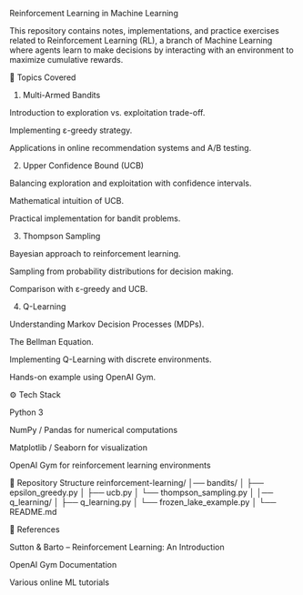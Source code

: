 Reinforcement Learning in Machine Learning

This repository contains notes, implementations, and practice exercises related to Reinforcement Learning (RL), a branch of Machine Learning where agents learn to make decisions by interacting with an environment to maximize cumulative rewards.

📌 Topics Covered
1. Multi-Armed Bandits

Introduction to exploration vs. exploitation trade-off.

Implementing ε-greedy strategy.

Applications in online recommendation systems and A/B testing.

2. Upper Confidence Bound (UCB)

Balancing exploration and exploitation with confidence intervals.

Mathematical intuition of UCB.

Practical implementation for bandit problems.

3. Thompson Sampling

Bayesian approach to reinforcement learning.

Sampling from probability distributions for decision making.

Comparison with ε-greedy and UCB.

4. Q-Learning

Understanding Markov Decision Processes (MDPs).

The Bellman Equation.

Implementing Q-Learning with discrete environments.

Hands-on example using OpenAI Gym.

⚙️ Tech Stack

Python 3

NumPy / Pandas for numerical computations

Matplotlib / Seaborn for visualization

OpenAI Gym for reinforcement learning environments


📂 Repository Structure
reinforcement-learning/
│── bandits/
│   ├── epsilon_greedy.py
│   ├── ucb.py
│   └── thompson_sampling.py
│
│── q_learning/
│   ├── q_learning.py
│   └── frozen_lake_example.py
│
└── README.md

📖 References

Sutton & Barto – Reinforcement Learning: An Introduction

OpenAI Gym Documentation

Various online ML tutorials

